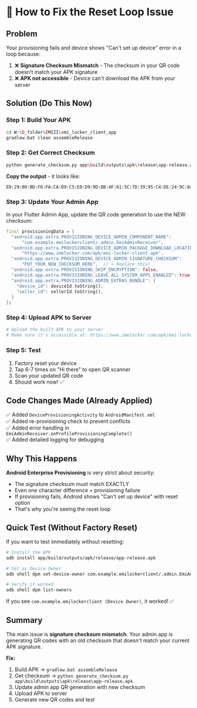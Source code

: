 # 🔧 How to Fix the Reset Loop Issue

## Problem
Your provisioning fails and device shows "Can't set up device" error in a loop because:

1. ❌ **Signature Checksum Mismatch** - The checksum in your QR code doesn't match your APK signature
2. ❌ **APK not accessible** - Device can't download the APK from your server

## Solution (Do This Now)

### Step 1: Build Your APK
```bash
cd W:\D_folder\EMIII\emi_locker_client_app
gradlew.bat clean assembleRelease
```

### Step 2: Get Correct Checksum
```bash
python generate_checksum.py app\build\outputs\apk\release\app-release.apk
```

**Copy the output** - it looks like:
```
E0:29:08:BD:F6:FA:CA:D9:C5:E0:D9:9D:8B:4F:61:5C:7D:39:95:C4:DE:24:9C:84:8E:EA:B1:21:2D:48:B7:FE
```

### Step 3: Update Your Admin App
In your Flutter Admin App, update the QR code generation to use the NEW checksum:

```dart
final provisioningData = {
  "android.app.extra.PROVISIONING_DEVICE_ADMIN_COMPONENT_NAME": 
      "com.example.emilockerclient/.admin.EmiAdminReceiver",
  "android.app.extra.PROVISIONING_DEVICE_ADMIN_PACKAGE_DOWNLOAD_LOCATION": 
      "https://www.imelocker.com/apk/emi-locker-client.apk",
  "android.app.extra.PROVISIONING_DEVICE_ADMIN_SIGNATURE_CHECKSUM": 
      "PUT_YOUR_NEW_CHECKSUM_HERE",  // ⬅️ Replace this!
  "android.app.extra.PROVISIONING_SKIP_ENCRYPTION": false,
  "android.app.extra.PROVISIONING_LEAVE_ALL_SYSTEM_APPS_ENABLED": true,
  "android.app.extra.PROVISIONING_ADMIN_EXTRAS_BUNDLE": {
    "device_id": deviceId.toString(),
    "seller_id": sellerId.toString(),
  }
};
```

### Step 4: Upload APK to Server
```bash
# Upload the built APK to your server
# Make sure it's accessible at: https://www.imelocker.com/apk/emi-locker-client.apk
```

### Step 5: Test
1. Factory reset your device
2. Tap 6-7 times on "Hi there" to open QR scanner
3. Scan your updated QR code
4. Should work now! ✅

## Code Changes Made (Already Applied)

✅ Added `DeviceProvisioningActivity` to `AndroidManifest.xml`  
✅ Added re-provisioning check to prevent conflicts  
✅ Added error handling in `EmiAdminReceiver.onProfileProvisioningComplete()`  
✅ Added detailed logging for debugging  

## Why This Happens

**Android Enterprise Provisioning** is very strict about security:
- The signature checksum must match EXACTLY
- Even one character difference = provisioning failure
- If provisioning fails, Android shows "Can't set up device" with reset option
- That's why you're seeing the reset loop

## Quick Test (Without Factory Reset)

If you want to test immediately without resetting:

```bash
# Install the APK
adb install app/build/outputs/apk/release/app-release.apk

# Set as Device Owner
adb shell dpm set-device-owner com.example.emilockerclient/.admin.EmiAdminReceiver

# Verify it worked
adb shell dpm list-owners
```

If you see `com.example.emilockerclient (Device Owner)`, it worked! ✅

## Summary

The main issue is **signature checksum mismatch**. Your admin app is generating QR codes with an old checksum that doesn't match your current APK signature.

**Fix:** 
1. Build APK → `gradlew.bat assembleRelease`
2. Get checksum → `python generate_checksum.py app\build\outputs\apk\release\app-release.apk`  
3. Update admin app QR generation with new checksum
4. Upload APK to server
5. Generate new QR codes and test
